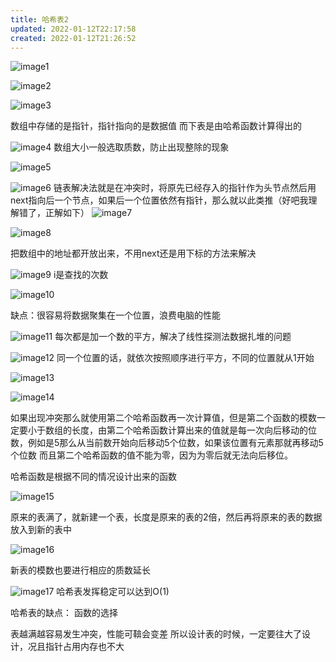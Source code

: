 ```yaml
---
title: 哈希表2
updated: 2022-01-12T22:17:58
created: 2022-01-12T21:26:52
---
```


![image1](assets/83865ed2dae247eea95bacc29c107727.png)

![image2](assets/622bd69b98dd40189e6ab7797d48d610.png)

![image3](assets/e91e715c24ff43d2972aa948ebb276d4.png)

数组中存储的是指针，指针指向的是数据值
而下表是由哈希函数计算得出的

![image4](assets/9cc7e04e93cd43918a38bedcd47ce648.png)
数组大小一般选取质数，防止出现整除的现象

![image5](assets/cafba236d0014ea49c230fcae18d941b.png)

![image6](assets/730cf676109948a19858d0a981c5b2c4.png)
链表解决法就是在冲突时，将原先已经存入的指针作为头节点然后用next指向后一个节点，如果后一个位置依然有指针，那么就以此类推（好吧我理解错了，正解如下）
![image7](assets/6a7bd98550e54a8e832c33324f1eea69.png)

![image8](assets/fd6d0bfdb35b4381acc7bdf171ea2964.png)

把数组中的地址都开放出来，不用next还是用下标的方法来解决

![image9](assets/8736164960ee44ec8a6d1cc6f7706c98.png)
i是查找的次数

![image10](assets/1e4adce4641f467da198a6e2a8539622.png)

缺点：很容易将数据聚集在一个位置，浪费电脑的性能

![image11](assets/a06b53d0e746496c8242657509dca609.png)
每次都是加一个数的平方，解决了线性探测法数据扎堆的问题

![image12](assets/b536d28d938445e596c9b837dcb7158e.png)
同一个位置的话，就依次按照顺序进行平方，不同的位置就从1开始

![image13](assets/34c7e3641c8b49469ab7cee2d5b9ec15.png)

![image14](assets/ddddb33473494a9f878f55ead58471d3.png)

如果出现冲突那么就使用第二个哈希函数再一次计算值，但是第二个函数的模数一定要小于数组的长度，由第二个哈希函数计算出来的值就是每一次向后移动的位数，例如是5那么从当前数开始向后移动5个位数，如果该位置有元素那就再移动5个位数
而且第二个哈希函数的值不能为零，因为为零后就无法向后移位。

哈希函数是根据不同的情况设计出来的函数

![image15](assets/e1a0731cfc30465b8e61dce1ca833897.png)

原来的表满了，就新建一个表，长度是原来的表的2倍，然后再将原来的表的数据放入到新的表中

![image16](assets/385a2b1525004c9885ea9e14261d7d78.png)

新表的模数也要进行相应的质数延长

![image17](assets/5f3436a1301d479687bf49f8feab74b0.png)
哈希表发挥稳定可以达到O(1)

哈希表的缺点：
函数的选择

表越满越容易发生冲突，性能可鞥会变差
所以设计表的时候，一定要往大了设计，况且指针占用内存也不大
